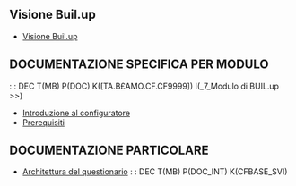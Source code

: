 ## Visione Buil.up
- [Visione Buil.up](Sorgenti/TA/B£A/CF_001)

## DOCUMENTAZIONE SPECIFICA PER MODULO
 :  : DEC T(MB) P(DOC) K([TA.B£AMO.CF.CF9999]) I(_7_Modulo di BUIL.up    >>)
- [Introduzione al configuratore](Sorgenti/DOC/TA/B£AMO/CFBASE_INT)
- [Prerequisiti](Sorgenti/DOC/TA/B£AMO/CFBASE_PRE)

## DOCUMENTAZIONE PARTICOLARE
- [Architettura del questionario](Sorgenti/DOC/TA/B£AMO/CFBASE_ARC)
 :  : DEC T(MB) P(DOC_INT) K(CFBASE_SVI)
